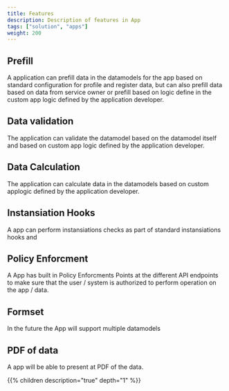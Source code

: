 ```yaml
---
title: Features
description: Description of features in App
tags: ["solution", "apps"]
weight: 200
---
```



## Prefill
A application can prefill data in the datamodels for the app based on standard configuration for profile and register data, 
but can also prefill data based on data from service owner or prefill based on logic define in the custom app logic defined
by the application developer.

## Data validation
The application can validate the datamodel based on the datamodel itself and based on custom app logic 
defined by the application developer.

## Data Calculation
The application can calculate data in the datamodels based on custom applogic defined by the application developer.

## Instansiation Hooks
A app can perform instansiations checks as part of standard instansiations hooks and 


## Policy Enforcment
A App has built in Policy Enforcments Points at the different API endpoints to make sure that the user / system is authorized to perform operation on the app / data.


## Formset
In the future the App will support multiple datamodels


## PDF of data
A app will be able to present at PDF of the data. 






{{% children description="true" depth="1" %}}

